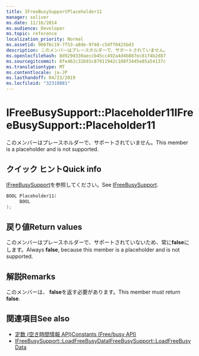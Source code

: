 ```yaml
---
title: IFreeBusySupportPlaceholder11
manager: soliver
ms.date: 11/16/2014
ms.audience: Developer
ms.topic: reference
localization_priority: Normal
ms.assetid: 906f6c19-7f53-a8de-9748-c5dff0425bd3
description: このメンバーはプレースホルダーで、サポートされていません。
ms.openlocfilehash: 8d929d330aeccb45cc492a4d4b887ec81f4b2d87
ms.sourcegitcommit: 8fe462c32b91c87911942c188f3445e85a54137c
ms.translationtype: MT
ms.contentlocale: ja-JP
ms.lasthandoff: 04/23/2019
ms.locfileid: "32319881"
---
```

# <a name="ifreebusysupportplaceholder11"></a><span data-ttu-id="b84bd-103">IFreeBusySupport::Placeholder11</span><span class="sxs-lookup"><span data-stu-id="b84bd-103">IFreeBusySupport::Placeholder11</span></span>

<span data-ttu-id="b84bd-104">このメンバーはプレースホルダーで、サポートされていません。</span><span class="sxs-lookup"><span data-stu-id="b84bd-104">This member is a placeholder and is not supported.</span></span>
  
## <a name="quick-info"></a><span data-ttu-id="b84bd-105">クイック ヒント</span><span class="sxs-lookup"><span data-stu-id="b84bd-105">Quick info</span></span>

<span data-ttu-id="b84bd-106">[IFreeBusySupport](ifreebusysupport.md)を参照してください。</span><span class="sxs-lookup"><span data-stu-id="b84bd-106">See [IFreeBusySupport](ifreebusysupport.md).</span></span>
  
```cpp
BOOL Placeholder11( 
     BOOL  
);
```

## <a name="return-values"></a><span data-ttu-id="b84bd-107">戻り値</span><span class="sxs-lookup"><span data-stu-id="b84bd-107">Return values</span></span>

<span data-ttu-id="b84bd-108">このメンバーはプレースホルダーで、サポートされていないため、常に**false**にします。</span><span class="sxs-lookup"><span data-stu-id="b84bd-108">Always **false**, because this member is a placeholder and is not supported.</span></span>
  
## <a name="remarks"></a><span data-ttu-id="b84bd-109">解説</span><span class="sxs-lookup"><span data-stu-id="b84bd-109">Remarks</span></span>

<span data-ttu-id="b84bd-110">このメンバーは、 **false**を返す必要があります。</span><span class="sxs-lookup"><span data-stu-id="b84bd-110">This member must return **false**.</span></span>
  
## <a name="see-also"></a><span data-ttu-id="b84bd-111">関連項目</span><span class="sxs-lookup"><span data-stu-id="b84bd-111">See also</span></span>

- [<span data-ttu-id="b84bd-112">定数 (空き時間情報 API)</span><span class="sxs-lookup"><span data-stu-id="b84bd-112">Constants (Free/busy API)</span></span>](constants-free-busy-api.md) 
- [<span data-ttu-id="b84bd-113">IFreeBusySupport::LoadFreeBusyData</span><span class="sxs-lookup"><span data-stu-id="b84bd-113">IFreeBusySupport::LoadFreeBusyData</span></span>](ifreebusysupport-loadfreebusydata.md)


